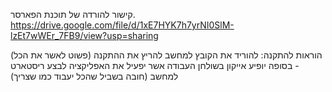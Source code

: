 קישור להורדה של תוכנת הפארסר.
https://drive.google.com/file/d/1xE7HYK7h7yrNI0SlM-lzEt7wWEr_7FB9/view?usp=sharing

הוראות להתקנה:
להוריד את הקובץ למחשב
להריץ את ההתקנה (פשוט לאשר את הכל) - בסופה יופיע אייקון בשולחן העבודה אשר יפעיל את האפליקציה
לבצע ריסטארט למחשב (חובה בשביל שהכל יעבוד כמו שצריך)
